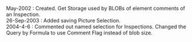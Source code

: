 May-2002 : Created. Get Storage used by BLOBs of element comments of an Inspection.  26-Sep-2003 : Added saving Picture Selection.  2004-4-6 : Commented out named selection for Inspections.  Changed the Query by Formula to use Comment Flag instead of blob size.